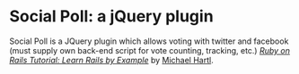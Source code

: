 # Social Poll: a jQuery plugin

Social Poll is a JQuery plugin which allows voting with twitter and facebook (must supply own back-end script for vote counting, tracking, etc.)
[*Ruby on Rails Tutorial: Learn Rails by Example*](http://railstutorial.org/) 
by [Michael Hartl](http://michaelhartl.com/).
